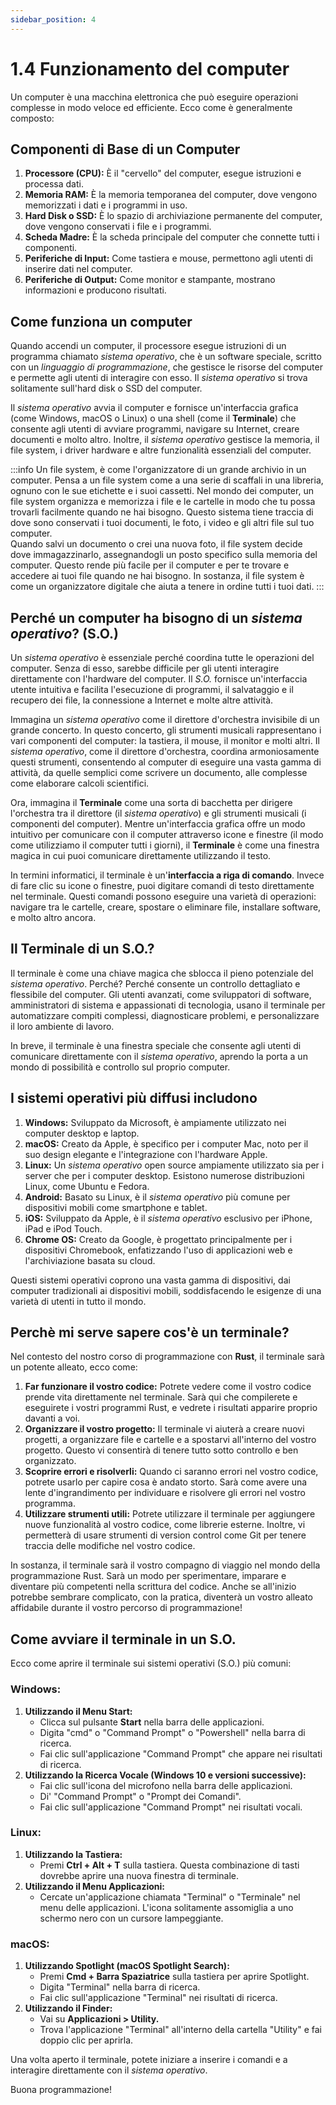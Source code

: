 ```yaml
---
sidebar_position: 4
---
```


# 1.4 Funzionamento del computer
Un computer è una macchina elettronica che può eseguire operazioni complesse in modo veloce ed efficiente. Ecco come è generalmente composto:

## Componenti di Base di un Computer
1. **Processore (CPU):** È il "cervello" del computer, esegue istruzioni e processa dati.
2. **Memoria RAM:** È la memoria temporanea del computer, dove vengono memorizzati i dati e i programmi in uso.
3. **Hard Disk o SSD:** È lo spazio di archiviazione permanente del computer, dove vengono conservati i file e i programmi.
4. **Scheda Madre:** È la scheda principale del computer che connette tutti i componenti.
5. **Periferiche di Input:** Come tastiera e mouse, permettono agli utenti di inserire dati nel computer.
6. **Periferiche di Output:** Come monitor e stampante, mostrano informazioni e producono risultati.

## Come funziona un computer
Quando accendi un computer, il processore esegue istruzioni di un programma chiamato *sistema operativo*, che è un software speciale, scritto con un *linguaggio di programmazione*, che gestisce le risorse del computer e permette agli utenti di interagire con esso. Il *sistema operativo* si trova solitamente sull'hard disk o SSD del computer.

Il *sistema operativo* avvia il computer e fornisce un'interfaccia grafica (come Windows, macOS o Linux) o una shell (come il **Terminale**) che consente agli utenti di avviare programmi, navigare su Internet, creare documenti e molto altro. Inoltre, il *sistema operativo* gestisce la memoria, il file system, i driver hardware e altre funzionalità essenziali del computer.

:::info
Un file system, è come l'organizzatore di un grande archivio in un computer. Pensa a un file system come a una serie di scaffali in una libreria, ognuno con le sue etichette e i suoi cassetti. Nel mondo dei computer, un file system organizza e memorizza i file e le cartelle in modo che tu possa trovarli facilmente quando ne hai bisogno. Questo sistema tiene traccia di dove sono conservati i tuoi documenti, le foto, i video e gli altri file sul tuo computer.  
Quando salvi un documento o crei una nuova foto, il file system decide dove immagazzinarlo, assegnandogli un posto specifico sulla memoria del computer. Questo rende più facile per il computer e per te trovare e accedere ai tuoi file quando ne hai bisogno. In sostanza, il file system è come un organizzatore digitale che aiuta a tenere in ordine tutti i tuoi dati.
:::

## Perché un computer ha bisogno di un *sistema operativo*? (S.O.)
Un *sistema operativo* è essenziale perché coordina tutte le operazioni del computer. Senza di esso, sarebbe difficile per gli utenti interagire direttamente con l'hardware del computer. Il *S.O.* fornisce un'interfaccia utente intuitiva e facilita l'esecuzione di programmi, il salvataggio e il recupero dei file, la connessione a Internet e molte altre attività.

Immagina un *sistema operativo* come il direttore d'orchestra invisibile di un grande concerto. In questo concerto, gli strumenti musicali rappresentano i vari componenti del computer: la tastiera, il mouse, il monitor e molti altri. Il *sistema operativo*, come il direttore d'orchestra, coordina armoniosamente questi strumenti, consentendo al computer di eseguire una vasta gamma di attività, da quelle semplici come scrivere un documento, alle complesse come elaborare calcoli scientifici.

Ora, immagina il **Terminale** come una sorta di bacchetta per dirigere l'orchestra tra il direttore (il *sistema operativo*) e gli strumenti musicali (i componenti del computer). Mentre un'interfaccia grafica offre un modo intuitivo per comunicare con il computer attraverso icone e finestre (il modo come utilizziamo il computer tutti i giorni), il **Terminale** è come una finestra magica in cui puoi comunicare direttamente utilizzando il testo.

In termini informatici, il terminale è un'**interfaccia a riga di comando**. Invece di fare clic su icone o finestre, puoi digitare comandi di testo direttamente nel terminale. Questi comandi possono eseguire una varietà di operazioni: navigare tra le cartelle, creare, spostare o eliminare file, installare software, e molto altro ancora.

## Il Terminale di un S.O.?
Il terminale è come una chiave magica che sblocca il pieno potenziale del *sistema operativo*. Perché? Perché consente un controllo dettagliato e flessibile del computer. Gli utenti avanzati, come sviluppatori di software, amministratori di sistema e appassionati di tecnologia, usano il terminale per automatizzare compiti complessi, diagnosticare problemi, e personalizzare il loro ambiente di lavoro.

In breve, il terminale è una finestra speciale che consente agli utenti di comunicare direttamente con il *sistema operativo*, aprendo la porta a un mondo di possibilità e controllo sul proprio computer.

## I sistemi operativi più diffusi includono
1. **Windows:** Sviluppato da Microsoft, è ampiamente utilizzato nei computer desktop e laptop.
2. **macOS:** Creato da Apple, è specifico per i computer Mac, noto per il suo design elegante e l'integrazione con l'hardware Apple.
3. **Linux:** Un *sistema operativo* open source ampiamente utilizzato sia per i server che per i computer desktop. Esistono numerose distribuzioni Linux, come Ubuntu e Fedora.
4. **Android:** Basato su Linux, è il *sistema operativo* più comune per dispositivi mobili come smartphone e tablet.
5. **iOS:** Sviluppato da Apple, è il *sistema operativo* esclusivo per iPhone, iPad e iPod Touch.
6. **Chrome OS:** Creato da Google, è progettato principalmente per i dispositivi Chromebook, enfatizzando l'uso di applicazioni web e l'archiviazione basata su cloud.

Questi sistemi operativi coprono una vasta gamma di dispositivi, dai computer tradizionali ai dispositivi mobili, soddisfacendo le esigenze di una varietà di utenti in tutto il mondo.

## Perchè mi serve sapere cos'è un terminale?
Nel contesto del nostro corso di programmazione con **Rust**, il terminale sarà un potente alleato, ecco come:

1. **Far funzionare il vostro codice:** Potrete vedere come il vostro codice prende vita direttamente nel terminale. Sarà qui che compilerete e eseguirete i vostri programmi Rust, e vedrete i risultati apparire proprio davanti a voi.
2. **Organizzare il vostro progetto:** Il terminale vi aiuterà a creare nuovi progetti, a organizzare file e cartelle e a spostarvi all'interno del vostro progetto. Questo vi consentirà di tenere tutto sotto controllo e ben organizzato.
3. **Scoprire errori e risolverli:** Quando ci saranno errori nel vostro codice, potrete usarlo per capire cosa è andato storto. Sarà come avere una lente d'ingrandimento per individuare e risolvere gli errori nel vostro programma.
4. **Utilizzare strumenti utili:** Potrete utilizzare il terminale per aggiungere nuove funzionalità al vostro codice, come librerie esterne. Inoltre, vi permetterà di usare strumenti di version control come Git per tenere traccia delle modifiche nel vostro codice.

In sostanza, il terminale sarà il vostro compagno di viaggio nel mondo della programmazione Rust. Sarà un modo per sperimentare, imparare e diventare più competenti nella scrittura del codice. Anche se all'inizio potrebbe sembrare complicato, con la pratica, diventerà un vostro alleato affidabile durante il vostro percorso di programmazione!

## Come avviare il terminale in un S.O.
Ecco come aprire il terminale sui sistemi operativi (S.O.) più comuni:

### **Windows:**
1. **Utilizzando il Menu Start:**
   - Clicca sul pulsante **Start** nella barra delle applicazioni.
   - Digita "cmd" o "Command Prompt" o "Powershell" nella barra di ricerca.
   - Fai clic sull'applicazione "Command Prompt" che appare nei risultati di ricerca.
2. **Utilizzando la Ricerca Vocale (Windows 10 e versioni successive):**
   - Fai clic sull'icona del microfono nella barra delle applicazioni.
   - Di' "Command Prompt" o "Prompt dei Comandi".
   - Fai clic sull'applicazione "Command Prompt" nei risultati vocali.

### **Linux:**
1. **Utilizzando la Tastiera:**
   - Premi **Ctrl + Alt + T** sulla tastiera. Questa combinazione di tasti dovrebbe aprire una nuova finestra di terminale.
2. **Utilizzando il Menu Applicazioni:**
   - Cercate un'applicazione chiamata "Terminal" o "Terminale" nel menu delle applicazioni. L'icona solitamente assomiglia a uno schermo nero con un cursore lampeggiante.

### **macOS:**
1. **Utilizzando Spotlight (macOS Spotlight Search):**
   - Premi **Cmd + Barra Spaziatrice** sulla tastiera per aprire Spotlight.
   - Digita "Terminal" nella barra di ricerca.
   - Fai clic sull'applicazione "Terminal" nei risultati di ricerca.
2. **Utilizzando il Finder:**
   - Vai su **Applicazioni > Utility.**
   - Trova l'applicazione "Terminal" all'interno della cartella "Utility" e fai doppio clic per aprirla.

Una volta aperto il terminale, potete iniziare a inserire i comandi e a interagire direttamente con il *sistema operativo*. 

Buona programmazione!